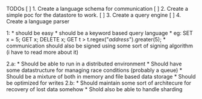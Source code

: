 TODOs
[  ] 1. Create a language schema for communication
[  ] 2. Create a simple poc for the datastore to work.
[  ] 3. Create a query engine
[  ] 4. Create a language parser


1:
    * should be easy
    * should be a keyword based query language
    * eg: SET x = 5; GET x; DELETE x; GET t > t.regex("*_address_*").greater(5);
    * communication should also be signed using some sort of signing algorithm (i have to read more about it)

2.a:
    * Should be able to run in a distributed environment
    * Should have some datastructure for managing race conditions (probably a queue)
    * Should be a mixture of both in memory and file based data storage
    * Should be optimized for writes
2.b:
    * Should maintain some sort of architecure for recovery of lost data somehow
    * Shold also be able to handle sharding

